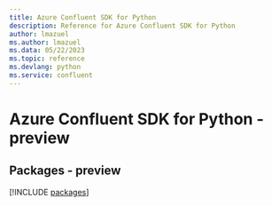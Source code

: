 ```yaml
---
title: Azure Confluent SDK for Python
description: Reference for Azure Confluent SDK for Python
author: lmazuel
ms.author: lmazuel
ms.data: 05/22/2023
ms.topic: reference
ms.devlang: python
ms.service: confluent
---
```

# Azure Confluent SDK for Python - preview
## Packages - preview
[!INCLUDE [packages](confluent-index.md)]